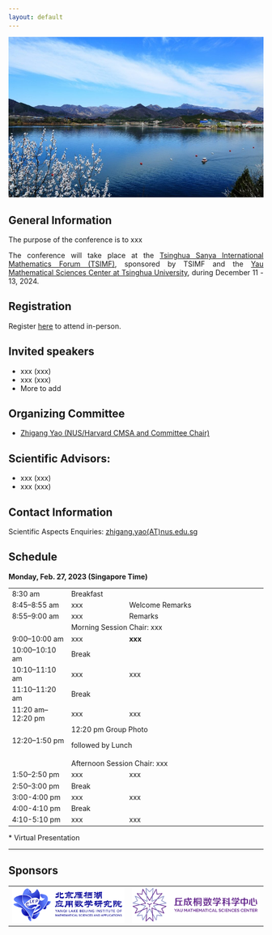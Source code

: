 ```yaml
---
layout: default
---
```

![tour](./pic/tour.jpg)

## General Information
 <p style="text-align:justify;">
 The purpose of the conference is to xxx
 </p>


 <p style="text-align:justify;">
The conference will take place at the <a href="http://www.tsimf.cn/">Tsinghua Sanya International Mathematics Forum (TSIMF)</a>, sponsored by TSIMF and the <a href="https://ymsc.tsinghua.edu.cn/en/">Yau Mathematical Sciences Center at Tsinghua University</a>, during December 11 - 13, 2024.
 </p>

## Registration
Register [here](URL-TBA) to attend in-person.
## Invited speakers 
* xxx (xxx)
* xxx (xxx)
* More to add

## Organizing Committee
* [Zhigang Yao (NUS/Harvard CMSA and Committee Chair)](https://zhigang-yao.github.io/)

## Scientific Advisors: 
* xxx (xxx)
* xxx (xxx)
  
## Contact Information
Scientific Aspects Enquiries: <a href="mailto:zhigang.yao@nus.edu.sg">zhigang.yao(AT)nus.edu.sg</a>

## Schedule

<p><strong>Monday, Feb. 27, 2023 (Singapore Time)</strong></p>

<table width="800">
<tbody>
<tr>
<td width="160">8:30 am</td>
<td colspan="2" width="562">Breakfast</td>
</tr>
<tr>
<td width="160">8:45–8:55 am</td>
<td width="180">xxx</td>
<td width="460">Welcome Remarks</td>
</tr>
<tr>
<td width="160">8:55–9:00 am</td>
<td width="180">xxx</td>
<td width="460">Remarks</td>
</tr>
<tr>
<td width="160"></td>
<td colspan="2" width="562">Morning Session Chair: xxx</td>
</tr>
<tr>
<td width="160">9:00–10:00 am</td>
<td width="180">xxx</td>
<td width="460"><strong>xxx</td>
</tr>
<tr>
<td width="160">10:00–10:10 am</td>
<td colspan="2" width="562">Break</td>
</tr>
<tr>
<td width="160">10:10–11:10 am</td>
<td width="180">xxx</td>
<td width="460">xxx</td>
</tr>
<tr>
<td width="160">11:10–11:20 am</td>
<td colspan="2" width="562">Break</td>
</tr>
<tr>
<td width="160">11:20 am–12:20 pm</td>
<td width="180">xxx</td>
<td width="460">xxx</td>
</tr>
<tr>
<td width="160"> 12:20–1:50 pm</td>
<td colspan="2" width="562">12:20 pm Group Photo</p>
<p>followed by Lunch</td>
</tr>
<tr>
<td width="160"></td>
<td colspan="2" width="562">Afternoon Session Chair: xxx</td>
</tr>
<tr>
<td width="160">1:50–2:50 pm</td>
<td width="180">xxx</td>
<td width="460">xxx</td>
</tr>
<tr>
<td width="160">2:50–3:00 pm</td>
<td colspan="2" width="562">Break</td>
</tr>
<tr>
<td width="160">3:00-4:00 pm</td>
<td width="180">xxx</td>
<td width="460">xxx</td>
</tr>
<tr>
<td width="160">4:00-4:10 pm</td>
<td colspan="2" width="562">Break</td>
</tr>
<tr>
<td width="160">4:10-5:10 pm</td>
<td width="180">xxx</td>
<td width="460">xxx</td>
</tr>
</tbody>
</table>

<p>* Virtual Presentation</p>
<hr />



## Sponsors
<!-- ![yanqi](./pic/yanqi_small.png)
![ymsc](./pic/yanqi_small.png) -->

<table>
<tr>
<td><img src="./pic/yanqi_small.png" alt="yanqi"></td>
<td><img src="./pic/YMSC_small.png" alt="ymsc"></td>
</tr>
</table>